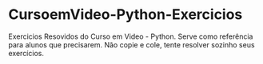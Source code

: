 # CursoemVideo-Python-Exercicios
Exercicios Resovidos do Curso em Video - Python.
Serve como referência para alunos que precisarem.
Não copie e cole, tente resolver sozinho seus exercícios.
